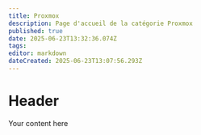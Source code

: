 ```yaml
---
title: Proxmox
description: Page d'accueil de la catégorie Proxmox
published: true
date: 2025-06-23T13:32:36.074Z
tags: 
editor: markdown
dateCreated: 2025-06-23T13:07:56.293Z
---
```


# Header
Your content here